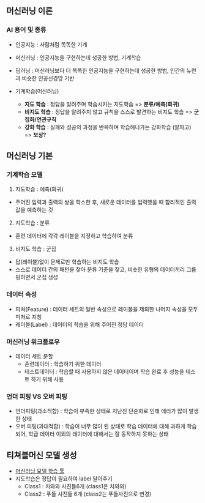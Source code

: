 ## 머신러닝 이론
### AI 용어 및 종류
- 인공지능 : 사람처럼 똑똑한 기계
- 머신러닝 : 인공지능을 구현하는데 성공한 방법, 기계학습
- 딥러닝 : 머신러닝보다 더 똑똑한 인공지능을 구현하는데 성공한 방법, 인간의 뉴런과 비슷한 인공신경망 기반

- 기계학습(머신러닝)
    - **지도 학습** : 정답을 알려주며 학습시키는 지도학습 => **분류/예측(회귀)**
    - **비지도 학습** : 정답을 알려주지 않고 규칙을 스스로 발견하는 비지도 학습 => **군집화/연관규칙**
    - **강화 학습** : 실패와 성공의 과정을 반복하며 학습해나가는 강화학습 (알파고) => **보상?**

## 머신러닝 기본
### 기계학습 모델
1. 지도학습 : 예측(회귀)
- 주어진 입력과 출력의 쌍을 학스한 후, 새로운 데이터를 입력했을 때 합리적인 출력값을 예측하는 것

2. 지도학습 : 분류
- 훈련 데이터에 각각 레이블을 지정하고 학습하여 분류

3. 비지도 학습 : 군집
- 답(레이블)없이 문제로만 학습하는 비지도 학습
- 스스로 데이터 간의 패턴을 찾아 분류 기준을 찾고, 비슷한 유형의 데이터끼리 그룹핑하면서 군집 생성

### 데이터 속성
- 피처(Feature) : 데이터 세트의 일반 속성으로 레이블을 제외한 나머지 속성을 모두 피처로 지칭
- 레이블(Label) : 데이터의 학습을 위해 주어진 정답 데이터

### 머신러닝 워크플로우
- 데이터 세트 분할
    - 훈련데이터 : 학습하기 위한 데이터
    - 테스트데이터 : 학습할 때 사용하지 않은 데이터이며 학습 완료 후 성능을 테스트 하기 위해 사용

### 언더 피팅 VS 오버 피팅
- 언더피팅(과소적합) : 학습이 부족한 상태로 지난친 단순화로 인해 에러가 많이 발생한 상태
- 오버 피팅(과대적합) : 학습이 너무 많이 된 상태로 학습 데이터에 대해 과하게 학습되어, 학급 데이터 이외의 데이터에 대해서는 잘 동작하지 못하는 상태

## 티쳐블머신 모델 생성
- [머신러닝 모델 학습 툴](https://teachablemachine.withgoogle.com/)
- 지도학습은 정답이 필요하여 label 달아주기
    - Class1 : 치와와 사진들6개 (class1은 치와와)
    - Class2 : 푸들 사진들 6개 (class2는 푸들사진으로 변경)
